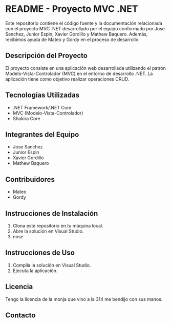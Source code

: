 # README - Proyecto MVC .NET

Este repositorio contiene el código fuente y la documentación relacionada con el proyecto MVC .NET desarrollado por el equipo conformado por Jose Sanchez, Junior Espin, Xavier Gordillo y Mathew Baquero. Además, recibimos ayuda de Mateo y Gordy en el proceso de desarrollo.

## Descripción del Proyecto

El proyecto consiste en una aplicación web desarrollada utilizando el patrón Modelo-Vista-Controlador (MVC) en el entorno de desarrollo .NET. La aplicación tiene como objetivo realizar operaciones CRUD.

## Tecnologías Utilizadas

- .NET Framework/.NET Core
- MVC (Modelo-Vista-Controlador)
- Shakira Core

## Integrantes del Equipo

- Jose Sanchez
- Junior Espin
- Xavier Gordillo
- Mathew Baquero

## Contribuidores

- Mateo
- Gordy

## Instrucciones de Instalación

1. Clona este repositorio en tu máquina local.
2. Abre la solución en Visual Studio.
3. nose

## Instrucciones de Uso

1. Compila la solución en Visual Studio.
2. Ejecuta la aplicación.

## Licencia

Tengo la licencia de la monja que vino a la 314 me bendijo con sus manos.

## Contacto

